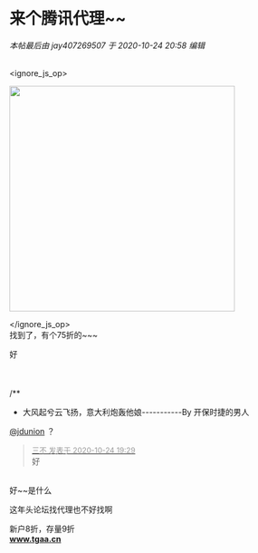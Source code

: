 # 来个腾讯代理~~


<i class="pstatus"> 本帖最后由 jay407269507 于 2020-10-24 20:58 编辑 </i><br />
<br />

<ignore_js_op>

<img id="aimg_140725" aid="140725" src="static/image/common/none.gif" zoomfile="forum.php?mod=attachment&aid=MTQwNzI1fGE5MDY0MWNmfDE2MDk2MTE4MDZ8NDczNDR8NzU4MDU2&noupdate=yes&nothumb=yes" file="forum.php?mod=attachment&aid=MTQwNzI1fGE5MDY0MWNmfDE2MDk2MTE4MDZ8NDczNDR8NzU4MDU2&noupdate=yes" class="zoom" onclick="zoom(this, this.src, 0, 0, 0)" width="398" id="aimg_140725" inpost="1" onmouseover="showMenu({'ctrlid':this.id,'pos':'12'})" />

<div class="tip tip_4 aimg_tip" id="aimg_140725_menu" style="position: absolute; display: none" disautofocus="true">
<div class="xs0">
<p><strong>QQ截图20201024192711.jpg</strong> <em class="xg1">(9.28 KB, 下载次数: 2)</em></p>
<p>
<a href="forum.php?mod=attachment&amp;aid=MTQwNzI1fGE5MDY0MWNmfDE2MDk2MTE4MDZ8NDczNDR8NzU4MDU2&amp;nothumb=yes" target="_blank">下载附件</a>

</p>

<p class="xg1 y">2020-10-24 19:27 上传</p>

</div>
<div class="tip_horn"></div>
</div>

</ignore_js_op>
<br />
找到了，有个75折的~~~<img src="static/image/smiley/default/lol.gif" smilieid="12" border="0" alt="" /><img src="static/image/smiley/default/lol.gif" smilieid="12" border="0" alt="" /> 

好<br />
<br />
<br />
<br />
/**<br />
 * 大风起兮云飞扬，意大利炮轰他娘-----------By 开保时捷的男人

<a href="https://www.hostloc.com/home.php?mod=space&amp;uid=39841" target="_blank">@jdunion</a> ？　　　

<div class="quote"><blockquote><font size="2"><a href="https://www.hostloc.com/forum.php?mod=redirect&amp;goto=findpost&amp;pid=9347159&amp;ptid=758056" target="_blank"><font color="#999999">三不 发表于 2020-10-24 19:29</font></a></font><br />
好</blockquote></div><br />
<img src="static/image/smiley/default/smile.gif" smilieid="1" border="0" alt="" />好~~是什么

<img src="static/image/smiley/default/lol.gif" smilieid="12" border="0" alt="" />这年头论坛找代理也不好找啊

新户8折，存量9折<br />
<a href="http://www.tgaa.cn" target="_blank"><strong>www.tgaa.cn</strong></a>
